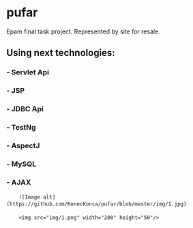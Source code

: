# pufar
Epam final task project. Represented by site for resale. 

## Using next technologies:

   ### - Servlet Api
   ### - JSP
   ### - JDBC Api
   ### - TestNg
   ### - AspectJ
   ### - MySQL
   ### - AJAX
      
        ![Image alt](https://github.com/KonecKonca/pufar/blob/master/img/1.jpg)
        
        <img src="img/1.png" width="200" height="50"/>

